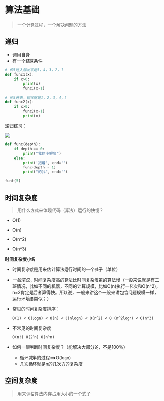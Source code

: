 # 算法基础

> 一个计算过程，一个解决问题的方法

## 递归

- 调用自身
- 有一个结束条件

```python
# 传5进入输出就是5，4，3，2，1
def func1(x):
    if x>0:
        print(x)
        func1(x-1)
        
# 传5进去，输出就是1，2，3，4，5
def func2(x):
    if x>0:
        func2(x-1)
        print(x)
```

递归练习：

![](http://tuku.dcgamer.top/18-8-19/49712277.jpg)

```python
def func(depth):
    if depth == 0:
        print("我的小鲤鱼")
    else:
        print('抱着', end='')
        func(depth - 1)
        print("的我", end='')
        
funt(5)
```

## 时间复杂度

> 用什么方式来体现代码（算法）运行的快慢？

- O(1)

- O(n)

- O(n^2)

- O(n^3)

**时间复杂度小结**
- 时间复杂度是用来估计算法运行时间的一个式子（单位）

- *一般来说*，时间复杂度高的算法比时间复杂度第的算法慢（一般来说就是有二班情况，比如不同的机器，不同的计算规模，比如O(n)执行一亿次和O(n^2)，n=2肯定是后者算得快。所以说，一般来讲这个一般来讲包含问题规模一样，运行环境要类似；）

- 常见的时间复杂度排序：

  ```
  O(1) < O(logn) < O(n) < O(nlogn) < O(n^2) < O (n^2logn) < O(n^3)
  ```

- 不常见的时间复杂度

  ```
  O(n!) O(2^n) O(n^n)
  ```

- 如何一眼判断时间复杂度？（能解决大部分的，不是100%）

  - 循环减半的过程==>O(logn)
  - 几次循环就是n的几次方的复杂度

## 空间复杂度

> 用来评估算法内存占用大小的一个式子